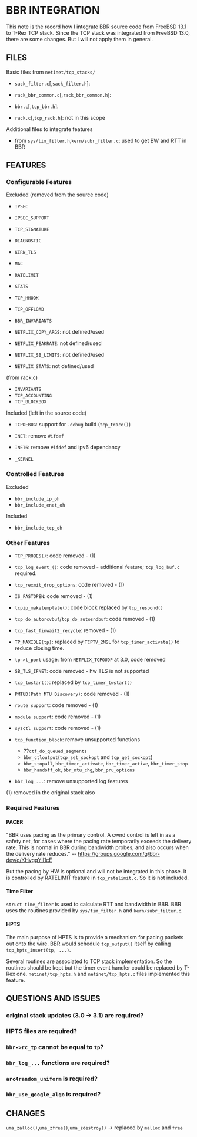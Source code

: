 # BBR INTEGRATION

This note is the record how I integrate BBR source code from FreeBSD 13.1 to T-Rex TCP stack.
Since the TCP stack was integrated from FreeBSD 13.0, there are some changes. But I will not apply them in general.

## FILES

Basic files from `netinet/tcp_stacks/`

  - `sack_filter.c`[,`sack_filter.h`]:
  - `rack_bbr_common.c`[,`rack_bbr_common.h`]:
  - `bbr.c`[,`tcp_bbr.h`]:

  - `rack.c`[,`tcp_rack.h`]: not in this scope

Additional files to integrate features

  - from `sys/tim_filter.h`,`kern/subr_filter.c`: used to get BW and RTT in BBR


## FEATURES

### Configurable Features

Excluded (removed from the source code)

  - `IPSEC`
  - `IPSEC_SUPPORT`
  - `TCP_SIGNATURE`
  - `DIAGNOSTIC`
  - `KERN_TLS`
  - `MAC`
  - `RATELIMIT`
  - `STATS`
  - `TCP_HHOOK`
  - `TCP_OFFLOAD`
  - `BBR_INVARIANTS`

  - `NETFLIX_COPY_ARGS`: not defined/used
  - `NETFLIX_PEAKRATE`: not defined/used
  - `NETFLIX_SB_LIMITS`: not defined/used
  - `NETFLIX_STATS`: not defined/used

  (from rack.c)
  - `INVARIANTS`
  - `TCP_ACCOUNTING`
  - `TCP_BLOCKBOX`

Included (left in the source code)

  - `TCPDEBUG`: support for `-debug` build (`tcp_trace()`)
  - `INET`: remove `#ifdef`
  - `INET6`: remove `#ifdef` and ipv6 dependancy

  - `_KERNEL`


### Controlled Features

Excluded

  - `bbr_include_ip_oh`
  - `bbr_include_enet_oh`

Included

  - `bbr_include_tcp_oh`


### Other Features

  - `TCP_PROBE5()`: code removed - (1)
  - `tcp_log_event_()`: code removed - additional feature; `tcp_log_buf.c` required.

  - `tcp_rexmit_drop_options`: code removed - (1)
  - `IS_FASTOPEN`: code removed - (1)
  - `tcpip_maketemplate()`: code block replaced by `tcp_respond()`
  - `tcp_do_autorcvbuf`/`tcp_do_autosndbuf`: code removed - (1)
  - `tcp_fast_finwait2_recycle`: removed - (1)

  - `TP_MAXIDLE(tp)`: replaced by `TCPTV_2MSL` for `tcp_timer_activate()` to reduce closing time.
  - `tp->t_port` usage: from `NETFLIX_TCPOUDP` at 3.0, code removed
  - `SB_TLS_IFNET`: code removed - hw TLS is not supported

  - `tcp_twstart()`: replaced by `tcp_timer_twstart()`

  - `PMTUD(Path MTU Discovery)`: code removed - (1)
  - `route support`: code removed - (1)

  - `module support`: code removed - (1)
  - `sysctl support`: code removed - (1)

  - `tcp_function_block`: remove unsupported functions
    - ??`ctf_do_queued_segments`
    - `bbr_ctloutput`(`tcp_set_sockopt` and `tcp_get_sockopt`)
    - `bbr_stopall`, `bbr_timer_activate`, `bbr_timer_active`, `bbr_timer_stop`
    - `bbr_handoff_ok`, `bbr_mtu_chg`, `bbr_pru_options`

  - `bbr_log_...`: remove unsupported log features

  (1) removed in the original stack also


### Required Features

#### PACER

"BBR uses pacing as the primary control. A cwnd control is left in as a safety net, for cases where the pacing rate temporarily exceeds the delivery rate. This is normal in BBR during bandwidth probes, and also occurs when the delivery rate reduces." -- <https://groups.google.com/g/bbr-dev/c/KHvgqYIl1cE>

But the pacing by HW is optional and will not be integrated in this phase.
It is controlled by RATELIMIT feature in `tcp_ratelimit.c`. So it is not included.


#### Time Filter

`struct time_filter` is used to calculate RTT and bandwidth in BBR.
BBR uses the routines provided by `sys/tim_filter.h` and `kern/subr_filter.c`.


#### HPTS

The main purpose of HPTS is to provide a mechanism for pacing packets out onto the wire.
BBR would schedule `tcp_output()` itself by calling `tcp_hpts_insert(tp, ...)`.

Several routines are associated to TCP stack implementation.
So the routines should be kept but the timer event handler could be replaced by T-Rex one.
`netinet/tcp_hpts.h` and `netinet/tcp_hpts.c` files implemented this feature.



## QUESTIONS AND ISSUES

### original stack updates (3.0 -> 3.1) are required?

### HPTS files are required?

### `bbr->rc_tp` cannot be equal to `tp`? 

### `bbr_log_...` functions are required?

### `arc4random_uniform` is required?

### `bbr_use_google_algo` is required?



## CHANGES

`uma_zalloc()`,`uma_zfree()`,`uma_zdestroy()` -> replaced by `malloc` and `free`

